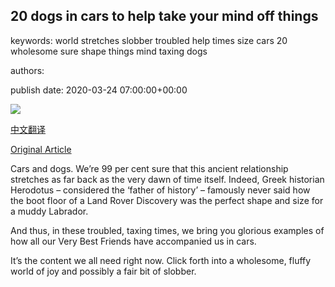 ## 20 dogs in cars to help take your mind off things

keywords: world stretches slobber troubled help times size cars 20 wholesome sure shape things mind taxing dogs

authors: 

publish date: 2020-03-24 07:00:00+00:00

![](https://www.topgear.com/sites/default/files/styles/16x9_1280w/public/news-listicle/image/2020/03/unknown-8.jpg?itok=lwbrRLMQ)

[中文翻译](20%20dogs%20in%20cars%20to%20help%20take%20your%20mind%20off%20things_zh.md)

[Original Article](https://www.topgear.com/car-news/list/20-dogs-cars-help-take-your-mind-things#1)

Cars and dogs. We’re 99 per cent sure that this ancient relationship stretches as far back as the very dawn of time itself. Indeed, Greek historian Herodotus – considered the ‘father of history’ – famously never said how the boot floor of a Land Rover Discovery was the perfect shape and size for a muddy Labrador.

And thus, in these troubled, taxing times, we bring you glorious examples of how all our Very Best Friends have accompanied us in cars.

It’s the content we all need right now. Click forth into a wholesome, fluffy world of joy and possibly a fair bit of slobber.